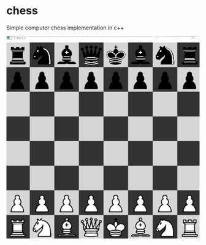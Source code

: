 # chess
Simple computer chess implementation in c++

![image of me doing random moves on my computer chess implementation](./frontend/images/chessExample.gif)